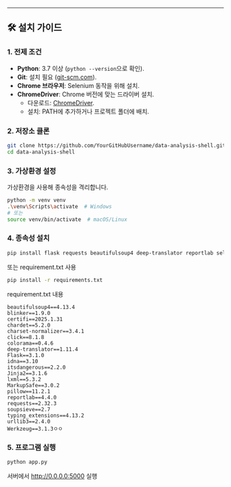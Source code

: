 
---

## 🛠️ 설치 가이드

### 1. 전제 조건
- **Python**: 3.7 이상 (`python --version`으로 확인).
- **Git**: 설치 필요 ([git-scm.com](https://git-scm.com/)).
- **Chrome 브라우저**: Selenium 동작을 위해 설치.
- **ChromeDriver**: Chrome 버전에 맞는 드라이버 설치.
  - 다운로드: [ChromeDriver](https://chromedriver.chromium.org/downloads).
  - 설치: PATH에 추가하거나 프로젝트 폴더에 배치.

### 2. 저장소 클론
```bash
git clone https://github.com/YourGitHubUsername/data-analysis-shell.git
cd data-analysis-shell
```

### 3. 가상환경 설정

가상환경을 사용해 종속성을 격리합니다.

```bash
python -m venv venv
.\venv\Scripts\activate  # Windows
# 또는
source venv/bin/activate  # macOS/Linux
```

### 4. 종속성 설치
```bash
pip install flask requests beautifulsoup4 deep-translator reportlab selenium pillow
```

또는 requirement.txt 사용
```bash
pip install -r requirements.txt
```

requirement.txt 내용
```
beautifulsoup4==4.13.4
blinker==1.9.0
certifi==2025.1.31
chardet==5.2.0
charset-normalizer==3.4.1
click==8.1.8
colorama==0.4.6
deep-translator==1.11.4
Flask==3.1.0
idna==3.10
itsdangerous==2.2.0
Jinja2==3.1.6
lxml==5.3.2
MarkupSafe==3.0.2
pillow==11.2.1
reportlab==4.4.0
requests==2.32.3
soupsieve==2.7
typing_extensions==4.13.2
urllib3==2.4.0
Werkzeug==3.1.3ㅇㅇ
```

### 5. 프로그램 실행
```bash
python app.py
```

서버에서 http://0.0.0.0:5000 실행